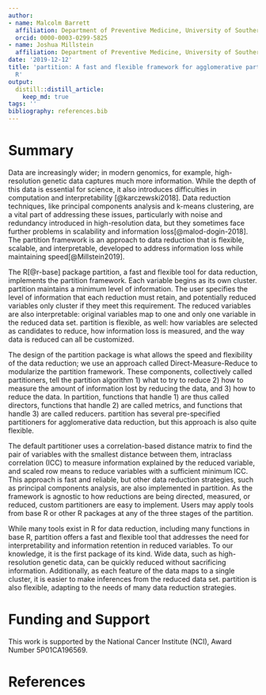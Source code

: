 ```yaml
---
author:
- name: Malcolm Barrett
  affiliation: Department of Preventive Medicine, University of Southern California
  orcid: 0000-0003-0299-5825
- name: Joshua Millstein
  affiliation: Department of Preventive Medicine, University of Southern California
date: '2019-12-12'
title: 'partition: A fast and flexible framework for agglomerative partitioning in
  R'
output:
  distill::distill_article:
    keep_md: true
tags: ''
bibliography: references.bib
---
```




# Summary 

Data are increasingly wider; in modern genomics, for example, high-resolution genetic data captures much more information. While the depth of this data is essential for science, it also introduces difficulties in computation and interpretability [@karczewski2018]. Data reduction techniques, like principal components analysis and k-means clustering, are a vital part of addressing these issues, particularly with noise and redundancy introduced in high-resolution data, but they sometimes face further problems in scalability and information loss[@malod-dogin-2018]. The partition framework is an approach to data reduction that is flexible, scalable, and interpretable, developed to address information loss while maintaining speed[@Millstein2019]. 

The R[@r-base] package partition, a fast and flexible tool for data reduction, implements the partition framework. Each variable begins as its own cluster. partition maintains a minimum level of information. The user specifies the level of information that each reduction must retain, and potentially reduced variables only cluster if they meet this requirement. The reduced variables are also interpretable: original variables map to one and only one variable in the reduced data set. partition is flexible, as well: how variables are selected as candidates to reduce, how information loss is measured, and the way data is reduced can all be customized.

The design of the partition package is what allows the speed and flexibility of the data reduction; we use an approach called Direct-Measure-Reduce to modularize the partition framework. These components, collectively called partitioners, tell the partition algorithm 1) what to try to reduce 2) how to measure the amount of information lost by reducing the data, and 3) how to reduce the data. In partition, functions that handle 1) are thus called directors, functions that handle 2) are called metrics, and functions that handle 3) are called reducers. partition has several pre-specified partitioners for agglomerative data reduction, but this approach is also quite flexible. 

The default partitioner uses a correlation-based distance matrix to find the pair of variables with the smallest distance between them, intraclass correlation (ICC) to measure information explained by the reduced variable, and scaled row means to reduce variables with a sufficient minimum ICC. This approach is fast and reliable, but other data reduction strategies, such as principal components analysis, are also implemented in partition. As the framework is agnostic to how reductions are being directed, measured, or reduced, custom partitioners are easy to implement. Users may apply tools from base R or other R packages at any of the three stages of the partition.

While many tools exist in R for data reduction, including many functions in base R, partition offers a fast and flexible tool that addresses the need for interpretability and information retention in reduced variables. To our knowledge, it is the first package of its kind. Wide data, such as high-resolution genetic data, can be quickly reduced without sacrificing information. Additionally, as each feature of the data maps to a single cluster, it is easier to make inferences from the reduced data set. partition is also flexible, adapting to the needs of many data reduction strategies.

# Funding and Support

This work is supported by the National Cancer Institute (NCI), Award Number 5P01CA196569.

# References
